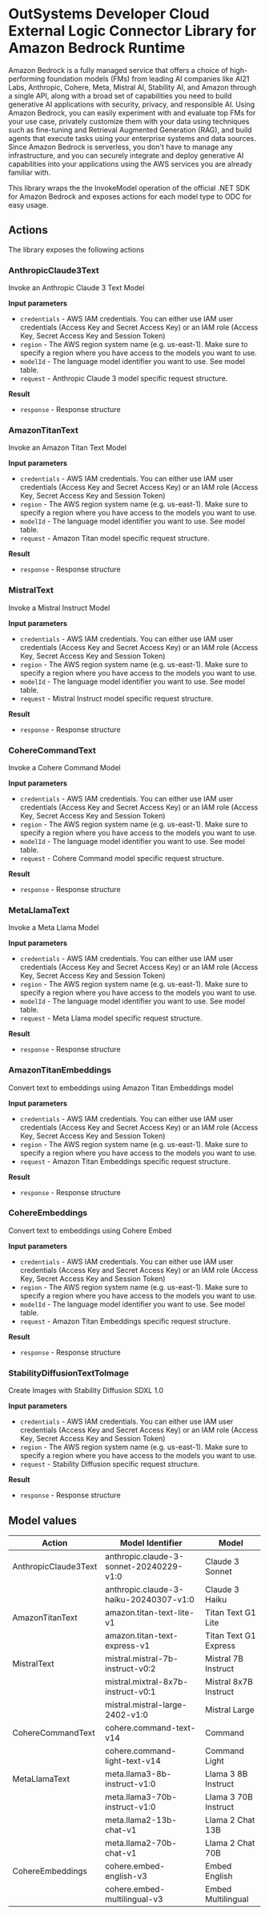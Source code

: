 # OutSystems Developer Cloud External Logic Connector Library for Amazon Bedrock Runtime

Amazon Bedrock is a fully managed service that offers a choice of high-performing foundation models (FMs) from leading AI companies like AI21 Labs, Anthropic, Cohere, Meta, Mistral AI, Stability AI, and Amazon through a single API, along with a broad set of capabilities you need to build generative AI applications with security, privacy, and responsible AI. Using Amazon Bedrock, you can easily experiment with and evaluate top FMs for your use case, privately customize them with your data using techniques such as fine-tuning and Retrieval Augmented Generation (RAG), and build agents that execute tasks using your enterprise systems and data sources. Since Amazon Bedrock is serverless, you don't have to manage any infrastructure, and you can securely integrate and deploy generative AI capabilities into your applications using the AWS services you are already familiar with.

This library wraps the the InvokeModel operation of the official .NET SDK for Amazon Bedrock and exposes actions for each model type to ODC for easy usage.

## Actions
The library exposes the following actions

### AnthropicClaude3Text

Invoke an Anthropic Claude 3 Text Model

**Input parameters**

* `credentials` - AWS IAM credentials. You can either use IAM user credentials (Access Key and Secret Access Key) or an IAM role (Access Key, Secret Access Key and Session Token)
* `region` - The AWS region system name (e.g. us-east-1). Make sure to specify a region where you have access to the models you want to use.
* `modelId` - The language model identifier you want to use. See model table.
* `request` - Anthropic Claude 3 model specific request structure.

**Result**

* `response` - Response structure 

### AmazonTitanText

Invoke an Amazon Titan Text Model

**Input parameters**

* `credentials` - AWS IAM credentials. You can either use IAM user credentials (Access Key and Secret Access Key) or an IAM role (Access Key, Secret Access Key and Session Token)
* `region` - The AWS region system name (e.g. us-east-1). Make sure to specify a region where you have access to the models you want to use.
* `modelId` - The language model identifier you want to use. See model table.
* `request` - Amazon Titan model specific request structure.

**Result**

* `response` - Response structure

### MistralText

Invoke a Mistral Instruct Model

**Input parameters**

* `credentials` - AWS IAM credentials. You can either use IAM user credentials (Access Key and Secret Access Key) or an IAM role (Access Key, Secret Access Key and Session Token)
* `region` - The AWS region system name (e.g. us-east-1). Make sure to specify a region where you have access to the models you want to use.
* `modelId` - The language model identifier you want to use. See model table.
* `request` - Mistral Instruct model specific request structure.

**Result**

* `response` - Response structure

### CohereCommandText

Invoke a Cohere Command Model

**Input parameters**

* `credentials` - AWS IAM credentials. You can either use IAM user credentials (Access Key and Secret Access Key) or an IAM role (Access Key, Secret Access Key and Session Token)
* `region` - The AWS region system name (e.g. us-east-1). Make sure to specify a region where you have access to the models you want to use.
* `modelId` - The language model identifier you want to use. See model table.
* `request` - Cohere Command model specific request structure.

**Result**

* `response` - Response structure

### MetaLlamaText

Invoke a Meta Llama Model

**Input parameters**

* `credentials` - AWS IAM credentials. You can either use IAM user credentials (Access Key and Secret Access Key) or an IAM role (Access Key, Secret Access Key and Session Token)
* `region` - The AWS region system name (e.g. us-east-1). Make sure to specify a region where you have access to the models you want to use.
* `modelId` - The language model identifier you want to use. See model table.
* `request` - Meta Llama model specific request structure.

**Result**

* `response` - Response structure

### AmazonTitanEmbeddings

Convert text to embeddings using Amazon Titan Embeddings model

**Input parameters**

* `credentials` - AWS IAM credentials. You can either use IAM user credentials (Access Key and Secret Access Key) or an IAM role (Access Key, Secret Access Key and Session Token)
* `region` - The AWS region system name (e.g. us-east-1). Make sure to specify a region where you have access to the models you want to use.
* `request` - Amazon Titan Embeddings specific request structure.

**Result**

* `response` - Response structure

### CohereEmbeddings

Convert text to embeddings using Cohere Embed

**Input parameters**

* `credentials` - AWS IAM credentials. You can either use IAM user credentials (Access Key and Secret Access Key) or an IAM role (Access Key, Secret Access Key and Session Token)
* `region` - The AWS region system name (e.g. us-east-1). Make sure to specify a region where you have access to the models you want to use.
* `modelId` - The language model identifier you want to use. See model table.
* `request` - Amazon Titan Embeddings specific request structure.

**Result**

* `response` - Response structure

### StabilityDiffusionTextToImage

Create Images with Stability Diffusion SDXL 1.0

**Input parameters**

* `credentials` - AWS IAM credentials. You can either use IAM user credentials (Access Key and Secret Access Key) or an IAM role (Access Key, Secret Access Key and Session Token)
* `region` - The AWS region system name (e.g. us-east-1). Make sure to specify a region where you have access to the models you want to use.
* `request` - Stability Diffusion specific request structure.

**Result**

* `response` - Response structure

## Model values

| Action               | Model Identifier                       | Model                |
|----------------------|----------------------------------------|----------------------|
| AnthropicClaude3Text | anthropic.claude-3-sonnet-20240229-v1:0 | Claude 3 Sonnet      |
|                      | anthropic.claude-3-haiku-20240307-v1:0 | Claude 3 Haiku       |
| AmazonTitanText      | amazon.titan-text-lite-v1              | Titan Text G1 Lite   |
|                      | amazon.titan-text-express-v1           | Titan Text G1 Express |
| MistralText          | mistral.mistral-7b-instruct-v0:2       | Mistral 7B Instruct  |
|                      | mistral.mixtral-8x7b-instruct-v0:1     | Mistral 8x7B Instruct |
|                      | mistral.mistral-large-2402-v1:0        | Mistral Large        |
| CohereCommandText    | cohere.command-text-v14                | Command              |
|                      | cohere.command-light-text-v14          | Command Light        |
| MetaLlamaText        | meta.llama3-8b-instruct-v1:0           | Llama 3 8B Instruct  |
|                      | meta.llama3-70b-instruct-v1:0          | Llama 3 70B Instruct |
|                      | meta.llama2-13b-chat-v1                | Llama 2 Chat 13B     |
|                      | meta.llama2-70b-chat-v1                | Llama 2 Chat 70B     |
| CohereEmbeddings     | cohere.embed-english-v3                | Embed English        |
|                      | cohere.embed-multilingual-v3           | Embed Multilingual   |
